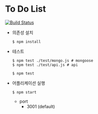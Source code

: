 # To Do List
[![Build Status](https://travis-ci.org/bum752/Oh-My-App.svg)](https://travis-ci.org/bum752/Oh-My-App)

- 의존성 설치
  ```
  $ npm install
  ```

- 테스트
  ```
  $ npm test ./test/mongo.js # mongoose
  $ npm test ./test/api.js # api

  $ npm test
  ```

- 어플리케이션 실행
  ```
  $ npm start
  ```
  - port
    - 3001 (default)
